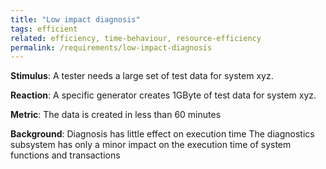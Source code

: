 ```yaml
---
title: "Low impact diagnosis"
tags: efficient 
related: efficiency, time-behaviour, resource-efficiency
permalink: /requirements/low-impact-diagnosis
---
```


<div class="quality-requirement" markdown="1">

**Stimulus**: A tester needs a large set of test data for system xyz.


**Reaction**: A specific generator creates 1GByte of test data for system xyz.


**Metric**: The data is created in less than 60 minutes

**Background**: Diagnosis has little effect on execution time
The diagnostics subsystem has only a minor impact on the execution time of system functions and transactions 


</div><br>



